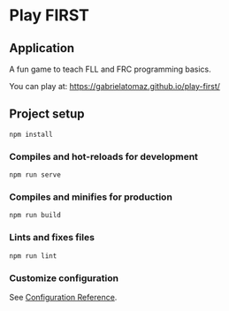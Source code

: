 # Play FIRST

## Application
A fun game to teach FLL and FRC programming basics.

You can play at: https://gabrielatomaz.github.io/play-first/

## Project setup
```
npm install
```

### Compiles and hot-reloads for development
```
npm run serve
```

### Compiles and minifies for production
```
npm run build
```

### Lints and fixes files
```
npm run lint
```

### Customize configuration
See [Configuration Reference](https://cli.vuejs.org/config/).
